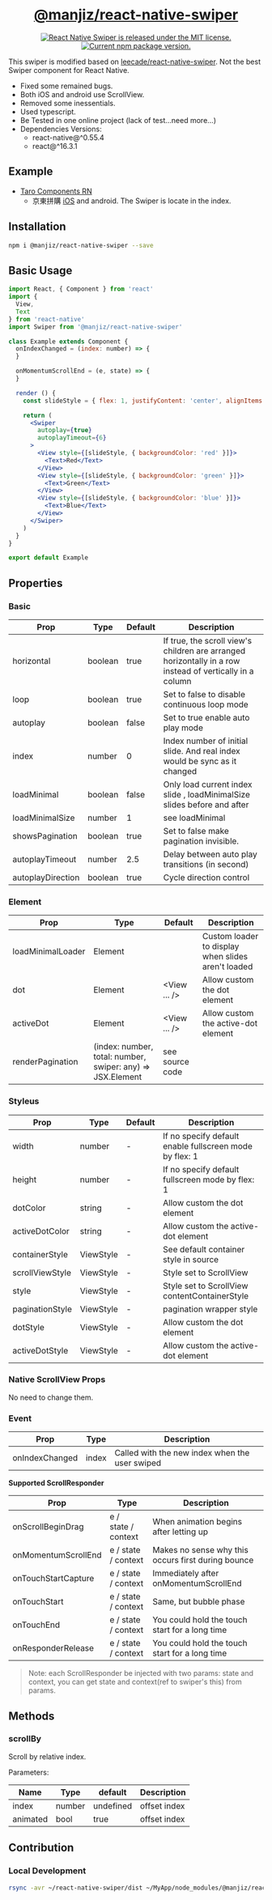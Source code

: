 <h1 align="center">
  <a href="https://github.com/manjiz/react-native-swiper">
    @manjiz/react-native-swiper
  </a>
</h1>

<p align="center">
  <a href="https://github.com/Manjiz/react-native-swiper/blob/master/LICENSE">
    <img src="https://img.shields.io/badge/license-MIT-blue.svg" alt="React Native Swiper is released under the MIT license." />
  </a>
  <a href="https://www.npmjs.com/package/@manjiz/react-native-swiper">
    <img src="https://badge.fury.io/js/%40manjiz%2Freact-native-swiper.svg" alt="Current npm package version." />
  </a>
</p>

This swiper is modified based on [leecade/react-native-swiper](https://github.com/leecade/react-native-swiper). Not the best Swiper component for React Native.

- Fixed some remained bugs.
- Both iOS and android use ScrollView.
- Removed some inessentials.
- Used typescript.
- Be Tested in one online project (lack of test...need more...)
- Dependencies Versions:
  - react-native@^0.55.4
  - react@^16.3.1

## Example

- [Taro Components RN](https://github.com/NervJS/taro/blob/master/packages/taro-components-rn/src/components/Swiper/index.tsx)
  - 京東拼購 [iOS](https://apps.apple.com/us/app/%E4%BA%AC%E4%B8%9C%E6%8B%BC%E8%B4%AD-%E7%9C%81%E9%92%B1%E7%9C%81%E5%BF%83/id1453661340?from=groupmessage&isappinstalled=0) and android. The Swiper is locate in the index.

## Installation

```bash
npm i @manjiz/react-native-swiper --save
```

## Basic Usage

```jsx
import React, { Component } from 'react'
import {
  View,
  Text
} from 'react-native'
import Swiper from '@manjiz/react-native-swiper'

class Example extends Component {
  onIndexChanged = (index: number) => {
  }

  onMomentumScrollEnd = (e, state) => {
  }

  render () {
    const slideStyle = { flex: 1, justifyContent: 'center', alignItems: 'center' }

    return (
      <Swiper
        autoplay={true}
        autoplayTimeout={6}
      >
        <View style={[slideStyle, { backgroundColor: 'red' }]}>
          <Text>Red</Text>
        </View>
        <View style={[slideStyle, { backgroundColor: 'green' }]}>
          <Text>Green</Text>
        </View>
        <View style={[slideStyle, { backgroundColor: 'blue' }]}>
          <Text>Blue</Text>
        </View>
      </Swiper>
    )
  }
}

export default Example
```

## Properties

### Basic

| Prop              | Type    | Default | Description |
| ----------------- | ------- | ------- | ----------- |
| horizontal        | boolean | true    | If true, the scroll view's children are arranged horizontally in a row instead of vertically in a column |
| loop              | boolean | true    | Set to false to disable continuous loop mode |
| autoplay          | boolean | false   | Set to true enable auto play mode |
| index             | number  | 0       | Index number of initial slide. And real index would be sync as it changed |
| loadMinimal       | boolean | false   | Only load current index slide , loadMinimalSize slides before and after |
| loadMinimalSize   | number  | 1       | see loadMinimal |
| showsPagination   | boolean | true    | Set to false make pagination invisible. |
| autoplayTimeout   | number  | 2.5     | Delay between auto play transitions (in second) |
| autoplayDirection | boolean | true    | Cycle direction control |


### Element

| Prop              | Type    | Default | Description |
| ----------------- | ------- | ------- | ----------- |
| loadMinimalLoader | Element | <ActivityIndicator /> | Custom loader to display when slides aren't loaded |
| dot               | Element | <View ... /> | Allow custom the dot element |
| activeDot         | Element | <View ... /> | Allow custom the active-dot element |
| renderPagination  | (index: number, total: number, swiper: any) => JSX.Element | see source code |

### Styleus

| Prop              | Type      | Default | Description |
| ----------------- | --------- | ------- | ----------- |
| width             | number    | -       | If no specify default enable fullscreen mode by flex: 1 |
| height            | number    | -       | If no specify default fullscreen mode by flex: 1 |
| dotColor          | string    | -       | Allow custom the dot element |
| activeDotColor    | string    | -       | Allow custom the active-dot element |
| containerStyle    | ViewStyle | -       | See default container style in source |
| scrollViewStyle   | ViewStyle | -       | Style set to ScrollView |
| style             | ViewStyle | -       | Style set to ScrollView contentContainerStyle |
| paginationStyle   | ViewStyle | -       | pagination wrapper style |
| dotStyle          | ViewStyle | -       | Allow custom the dot element |
| activeDotStyle    | ViewStyle | -       | Allow custom the active-dot element |

### Native ScrollView Props

No need to change them.

### Event

| Prop           | Type | Description | 
| -------------- | ---- | ----------- |
| onIndexChanged | index | Called with the new index when the user swiped |

**Supported ScrollResponder**

| Prop           | Type | Description | 
| -------------- | ---- | ----------- |
| onScrollBeginDrag | e / state / context | When animation begins after letting up |
| onMomentumScrollEnd | e / state / context | Makes no sense why this occurs first during bounce |
| onTouchStartCapture | e / state / context | Immediately after onMomentumScrollEnd |
| onTouchStart | e / state / context | Same, but bubble phase |
| onTouchEnd | e / state / context | You could hold the touch start for a long time |
| onResponderRelease | e / state / context | You could hold the touch start for a long time |

> Note: each ScrollResponder be injected with two params: state and context, you can get state and context(ref to swiper's this) from params.

## Methods

### scrollBy

Scroll by relative index.

Parameters:

| Name | Type | default | Description |
| ---- | ---- | ------- | ----------- |
| index | number | undefined | offset index |
| animated | bool | true | offset index |

## Contribution

### Local Development

```bash
rsync -avr ~/react-native-swiper/dist ~/MyApp/node_modules/@manjiz/react-native-swiper
```
